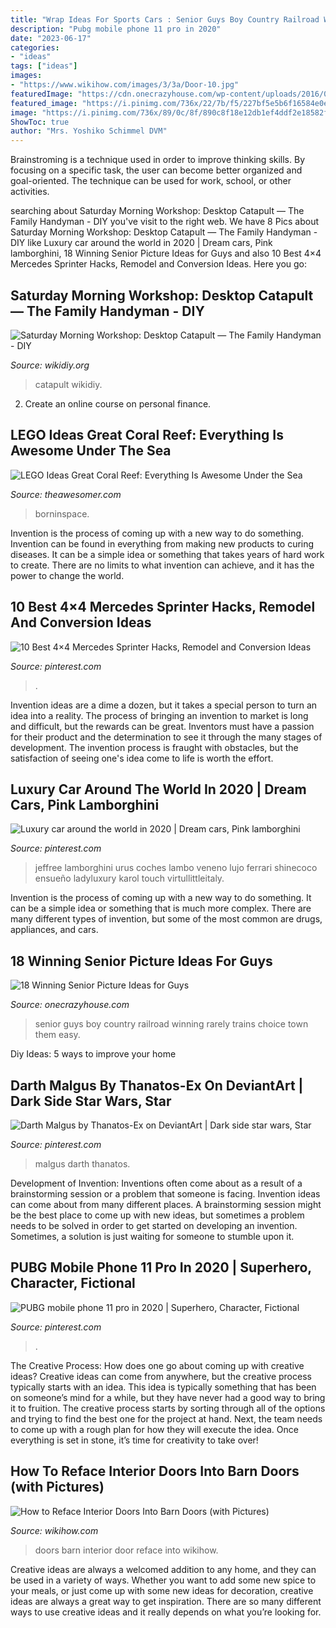 ```yaml
---
title: "Wrap Ideas For Sports Cars : Senior Guys Boy Country Railroad Winning Rarely Trains Choice Town Them Easy"
description: "Pubg mobile phone 11 pro in 2020"
date: "2023-06-17"
categories:
- "ideas"
tags: ["ideas"]
images:
- "https://www.wikihow.com/images/3/3a/Door-10.jpg"
featuredImage: "https://cdn.onecrazyhouse.com/wp-content/uploads/2016/08/railroad-picture.jpg"
featured_image: "https://i.pinimg.com/736x/22/7b/f5/227bf5e5b6f16584e0e678e6ba102e9d.jpg"
image: "https://i.pinimg.com/736x/89/0c/8f/890c8f18e12db1ef4ddf2e18582f861e.jpg"
ShowToc: true
author: "Mrs. Yoshiko Schimmel DVM"
---
```



Brainstroming is a technique used in order to improve thinking skills. By focusing on a specific task, the user can become better organized and goal-oriented. The technique can be used for work, school, or other activities.

	

		
searching about Saturday Morning Workshop: Desktop Catapult — The Family Handyman - DIY you've visit to the right web. We have 8 Pics about Saturday Morning Workshop: Desktop Catapult — The Family Handyman - DIY like Luxury car around the world in 2020 | Dream cars, Pink lamborghini, 18 Winning Senior Picture Ideas for Guys and also 10 Best 4×4 Mercedes Sprinter Hacks, Remodel and Conversion Ideas. Here you go:
		
    
## Saturday Morning Workshop: Desktop Catapult — The Family Handyman - DIY

<img loading=lazy src="https://wikidiy.org/wp-content/uploads/2018/03/CATAPULT_STILL22.jpg" onerror="this.onerror=null;this.src='https://tse4.mm.bing.net/th?id=OIP.EXLPDzDgMSHjQzhxV1UQ8wHaHa&amp;pid=15.1';" alt="Saturday Morning Workshop: Desktop Catapult — The Family Handyman - DIY">

_Source: wikidiy.org_

>catapult wikidiy. 

	

2. Create an online course on personal finance.

    
## LEGO Ideas Great Coral Reef: Everything Is Awesome Under The Sea

<img loading=lazy src="https://theawesomer.com/photos/2021/08/lego_ideas_coral_reef_4.jpg" onerror="this.onerror=null;this.src='https://tse1.mm.bing.net/th?id=OIP.Bx_ZRVKGjU6e9JtOU1MptwHaE8&amp;pid=15.1';" alt="LEGO Ideas Great Coral Reef: Everything Is Awesome Under the Sea">

_Source: theawesomer.com_

>borninspace. 

	

Invention is the process of coming up with a new way to do something. Invention can be found in everything from making new products to curing diseases. It can be a simple idea or something that takes years of hard work to create. There are no limits to what invention can achieve, and it has the power to change the world.

    
## 10 Best 4×4 Mercedes Sprinter Hacks, Remodel And Conversion Ideas

<img loading=lazy src="https://i.pinimg.com/736x/1a/c8/36/1ac83643d3c00c57e3a20212cf2669ee.jpg" onerror="this.onerror=null;this.src='https://tse1.mm.bing.net/th?id=OIP.7giyl5-gjy7zC4luNMlSxgHaLI&amp;pid=15.1';" alt="10 Best 4×4 Mercedes Sprinter Hacks, Remodel and Conversion Ideas">

_Source: pinterest.com_

>. 

	

Invention ideas are a dime a dozen, but it takes a special person to turn an idea into a reality. The process of bringing an invention to market is long and difficult, but the rewards can be great. Inventors must have a passion for their product and the determination to see it through the many stages of development. The invention process is fraught with obstacles, but the satisfaction of seeing one's idea come to life is worth the effort.

    
## Luxury Car Around The World In 2020 | Dream Cars, Pink Lamborghini

<img loading=lazy src="https://i.pinimg.com/736x/89/0c/8f/890c8f18e12db1ef4ddf2e18582f861e.jpg" onerror="this.onerror=null;this.src='https://tse2.mm.bing.net/th?id=OIP.ECqPz2YjTbrMwYcG2qeHFAHaHa&amp;pid=15.1';" alt="Luxury car around the world in 2020 | Dream cars, Pink lamborghini">

_Source: pinterest.com_

>jeffree lamborghini urus coches lambo veneno lujo ferrari shinecoco ensueño ladyluxury karol touch virtullittleitaly. 

	

Invention is the process of coming up with a new way to do something. It can be a simple idea or something that is much more complex. There are many different types of invention, but some of the most common are drugs, appliances, and cars.

    
## 18 Winning Senior Picture Ideas For Guys

<img loading=lazy src="https://cdn.onecrazyhouse.com/wp-content/uploads/2016/08/railroad-picture.jpg" onerror="this.onerror=null;this.src='https://tse1.mm.bing.net/th?id=OIP.fEoiSz3WgW7RKipTkCAU8AHaLI&amp;pid=15.1';" alt="18 Winning Senior Picture Ideas for Guys">

_Source: onecrazyhouse.com_

>senior guys boy country railroad winning rarely trains choice town them easy. 

	

Diy Ideas: 5 ways to improve your home

    
## Darth Malgus By Thanatos-Ex On DeviantArt | Dark Side Star Wars, Star

<img loading=lazy src="https://i.pinimg.com/736x/8c/d2/a9/8cd2a9a92680d7b1a231e1e7f1af9d7f--zulu-marvel-universe.jpg" onerror="this.onerror=null;this.src='https://tse4.mm.bing.net/th?id=OIP.TTznx5gNq13L1WenrGUFngHaKq&amp;pid=15.1';" alt="Darth Malgus by Thanatos-Ex on DeviantArt | Dark side star wars, Star">

_Source: pinterest.com_

>malgus darth thanatos. 

	

Development of Invention: Inventions often come about as a result of a brainstorming session or a problem that someone is facing.
Invention ideas can come about from many different places. A brainstorming session might be the best place to come up with new ideas, but sometimes a problem needs to be solved in order to get started on developing an invention. Sometimes, a solution is just waiting for someone to stumble upon it.

    
## PUBG Mobile Phone 11 Pro In 2020 | Superhero, Character, Fictional

<img loading=lazy src="https://i.pinimg.com/736x/22/7b/f5/227bf5e5b6f16584e0e678e6ba102e9d.jpg" onerror="this.onerror=null;this.src='https://tse2.mm.bing.net/th?id=OIP.fpQUnCOSq08G7O0t-0EmVwHaNK&amp;pid=15.1';" alt="PUBG mobile phone 11 pro in 2020 | Superhero, Character, Fictional">

_Source: pinterest.com_

>. 

	

The Creative Process: How does one go about coming up with creative ideas?
Creative ideas can come from anywhere, but the creative process typically starts with an idea. This idea is typically something that has been on someone’s mind for a while, but they have never had a good way to bring it to fruition. The creative process starts by sorting through all of the options and trying to find the best one for the project at hand. Next, the team needs to come up with a rough plan for how they will execute the idea. Once everything is set in stone, it’s time for creativity to take over!

    
## How To Reface Interior Doors Into Barn Doors (with Pictures)

<img loading=lazy src="https://www.wikihow.com/images/3/3a/Door-10.jpg" onerror="this.onerror=null;this.src='https://tse2.mm.bing.net/th?id=OIP.-Cs8S0PPODGCVIkxNevCnQHaL8&amp;pid=15.1';" alt="How to Reface Interior Doors Into Barn Doors (with Pictures)">

_Source: wikihow.com_

>doors barn interior door reface into wikihow. 

	

Creative ideas are always a welcomed addition to any home, and they can be used in a variety of ways. Whether you want to add some new spice to your meals, or just come up with some new ideas for decoration, creative ideas are always a great way to get inspiration. There are so many different ways to use creative ideas and it really depends on what you’re looking for.

